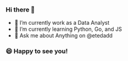### Hi there 👋

<!--
**llassingan/llassingan** is a ✨ _special_ ✨ repository because its `README.md` (this file) appears on your GitHub profile.-->

- 🔭 I’m currently work as a Data Analyst
- 🌱 I’m currently learning Python, Go, and JS
- 💬 Ask me about Anything on @etedadd

### 😄 Happy to see you!


